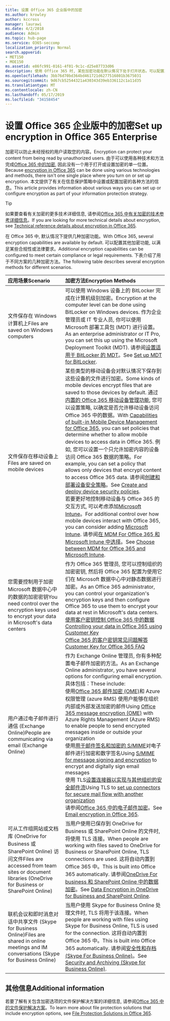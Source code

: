 ```yaml
---
title: 设置 Office 365 企业版中的加密
ms.author: krowley
author: kccross
manager: laurawi
ms.date: 4/2/2018
audience: Admin
ms.topic: hub-page
ms.service: O365-seccomp
localization_priority: Normal
search.appverid:
- MET150
- MOE150
ms.assetid: e86fc991-0161-4f01-9c1c-d25e87733d06
description: 使用 Office 365 时, 某些加密功能在默认情况下处于打开状态。可以配置其他功能以满足某些合规性或法律要求。
ms.openlocfilehash: 3bb76d70bd364bd461721d6277516801b3675031
ms.sourcegitcommit: 9d67cb52544321a430343d39eb336112c1a11d35
ms.translationtype: MT
ms.contentlocale: zh-CN
ms.lasthandoff: 05/17/2019
ms.locfileid: "34158454"
---
```

# <a name="set-up-encryption-in-office-365-enterprise"></a><span data-ttu-id="cd079-103">设置 Office 365 企业版中的加密</span><span class="sxs-lookup"><span data-stu-id="cd079-103">Set up encryption in Office 365 Enterprise</span></span>

<span data-ttu-id="cd079-104">加密可以防止未经授权的用户读取您的内容。</span><span class="sxs-lookup"><span data-stu-id="cd079-104">Encryption can protect your content from being read by unauthorized users.</span></span> <span data-ttu-id="cd079-105">由于可以使用各种技术和方法完成[Office 365 中的加密](encryption.md), 因此没有一个用于打开或设置加密的单一位置。</span><span class="sxs-lookup"><span data-stu-id="cd079-105">Because [encryption in Office 365](encryption.md) can be done using various technologies and methods, there isn't one single place where you turn on or set up encryption.</span></span> <span data-ttu-id="cd079-106">本文提供了有关在信息保护策略中设置或配置加密的各种方法的信息。</span><span class="sxs-lookup"><span data-stu-id="cd079-106">This article provides information about various ways you can set up or configure encryption as part of your information protection strategy.</span></span>
  
> [!TIP]
> <span data-ttu-id="cd079-107">如果要查看有关加密的更多技术详细信息, 请参阅[Office 365 中有关加密的技术参考详细信息](technical-reference-details-about-encryption.md)。</span><span class="sxs-lookup"><span data-stu-id="cd079-107">If you are looking for more technical details about encryption, see [Technical reference details about encryption in Office 365](technical-reference-details-about-encryption.md).</span></span>
  
<span data-ttu-id="cd079-108">在 Office 365 中, 默认情况下提供几种加密功能。</span><span class="sxs-lookup"><span data-stu-id="cd079-108">With Office 365, several encryption capabilities are available by default.</span></span> <span data-ttu-id="cd079-109">可以配置其他加密功能, 以满足某些合规性或法律要求。</span><span class="sxs-lookup"><span data-stu-id="cd079-109">Additional encryption capabilities can be configured to meet certain compliance or legal requirements.</span></span> <span data-ttu-id="cd079-110">下表介绍了用于不同方案的几种加密方法。</span><span class="sxs-lookup"><span data-stu-id="cd079-110">The following table describes several encryption methods for different scenarios.</span></span>
  
|<span data-ttu-id="cd079-111">**应用场景**</span><span class="sxs-lookup"><span data-stu-id="cd079-111">**Scenario**</span></span>|<span data-ttu-id="cd079-112">**加密方法**</span><span class="sxs-lookup"><span data-stu-id="cd079-112">**Encryption Methods**</span></span>|
|:-----|:-----|
|<span data-ttu-id="cd079-113">文件保存在 Windows 计算机上</span><span class="sxs-lookup"><span data-stu-id="cd079-113">Files are saved on Windows computers</span></span>  <br/> |<span data-ttu-id="cd079-114">可以使用 Windows 设备上的 BitLocker 完成在计算机级别加密。</span><span class="sxs-lookup"><span data-stu-id="cd079-114">Encryption at the computer level can be done using BitLocker on Windows devices.</span></span> <span data-ttu-id="cd079-115">作为企业管理员或 IT 专业人员, 你可以使用 Microsoft 部署工具包 (MDT) 进行设置。</span><span class="sxs-lookup"><span data-stu-id="cd079-115">As an enterprise administrator or IT Pro, you can set this up using the Microsoft Deployment Toolkit (MDT).</span></span> <span data-ttu-id="cd079-116">请参阅[设置适用于 BitLocker 的 MDT](https://go.microsoft.com/fwlink/?linkid=849282)。</span><span class="sxs-lookup"><span data-stu-id="cd079-116">See [Set up MDT for BitLocker](https://go.microsoft.com/fwlink/?linkid=849282).</span></span>  <br/> |
|<span data-ttu-id="cd079-117">文件保存在移动设备上</span><span class="sxs-lookup"><span data-stu-id="cd079-117">Files are saved on mobile devices</span></span>  <br/> |<span data-ttu-id="cd079-118">某些类型的移动设备会对默认情况下保存到这些设备的文件进行加密。</span><span class="sxs-lookup"><span data-stu-id="cd079-118">Some kinds of mobile devices encrypt files that are saved to those devices by default.</span></span> <span data-ttu-id="cd079-119">通过[内置的 Office 365 移动设备管理功能](https://support.office.com/article/a1da44e5-7475-4992-be91-9ccec25905b0), 您可以设置策略, 以确定是否允许移动设备访问 Office 365 中的数据。</span><span class="sxs-lookup"><span data-stu-id="cd079-119">With [Capabilities of built-in Mobile Device Management for Office 365](https://support.office.com/article/a1da44e5-7475-4992-be91-9ccec25905b0), you can set policies that determine whether to allow mobile devices to access data in Office 365.</span></span> <span data-ttu-id="cd079-120">例如, 您可以设置一个只允许加密内容的设备访问 Office 365 数据的策略。</span><span class="sxs-lookup"><span data-stu-id="cd079-120">For example, you can set a policy that allows only devices that encrypt content to access Office 365 data.</span></span> <span data-ttu-id="cd079-121">请参阅[创建和部署设备安全策略](https://support.office.com/article/d310f556-8bfb-497b-9bd7-fe3c36ea2fd6)。</span><span class="sxs-lookup"><span data-stu-id="cd079-121">See [Create and deploy device security policies](https://support.office.com/article/d310f556-8bfb-497b-9bd7-fe3c36ea2fd6).</span></span>  <br/> <span data-ttu-id="cd079-122">若要更好地控制移动设备与 Office 365 的交互方式, 可以考虑添加[Microsoft Intune](https://aka.ms/qzln04)。</span><span class="sxs-lookup"><span data-stu-id="cd079-122">For additional control over how mobile devices interact with Office 365, you can consider adding [Microsoft Intune](https://aka.ms/qzln04).</span></span> <span data-ttu-id="cd079-123">请参阅[在 MDM For Office 365 和 Microsoft Intune 中选择](https://support.office.com/article/c93d9ab9-efb2-4349-9b93-30c30562ee22)。</span><span class="sxs-lookup"><span data-stu-id="cd079-123">See [Choose between MDM for Office 365 and Microsoft Intune](https://support.office.com/article/c93d9ab9-efb2-4349-9b93-30c30562ee22).</span></span>  <br/> |
|<span data-ttu-id="cd079-124">您需要控制用于加密 Microsoft 数据中心中的数据的加密密钥</span><span class="sxs-lookup"><span data-stu-id="cd079-124">You need control over the encryption keys used to encrypt your data in Microsoft's data centers</span></span>  <br/> | <span data-ttu-id="cd079-125">作为 Office 365 管理员, 您可以控制组织的加密密钥, 然后将 Office 365 配置为使用它们在 Microsoft 数据中心中对静态数据进行加密。</span><span class="sxs-lookup"><span data-stu-id="cd079-125">As an Office 365 administrator, you can control your organization's encryption keys and then configure Office 365 to use them to encrypt your data at rest in Microsoft's data centers.</span></span>  <br/> [<span data-ttu-id="cd079-126">使用客户密钥控制 Office 365 中的数据</span><span class="sxs-lookup"><span data-stu-id="cd079-126">Controlling your data in Office 365 using Customer Key</span></span>](controlling-your-data-using-customer-key.md) <br/> [<span data-ttu-id="cd079-127">Office 365 的客户密钥常见问题解答</span><span class="sxs-lookup"><span data-stu-id="cd079-127">Customer Key for Office 365 FAQ</span></span>](service-encryption-with-customer-key-faq.md) <br/> |
|<span data-ttu-id="cd079-128">用户通过电子邮件进行通信 (Exchange Online)</span><span class="sxs-lookup"><span data-stu-id="cd079-128">People are communicating via email (Exchange Online)</span></span>  <br/> | <span data-ttu-id="cd079-129">作为 Exchange Online 管理员, 你有多种配置电子邮件加密的方法。</span><span class="sxs-lookup"><span data-stu-id="cd079-129">As an Exchange Online administrator, you have several options for configuring email encryption.</span></span> <span data-ttu-id="cd079-130">具体包括：</span><span class="sxs-lookup"><span data-stu-id="cd079-130">These include:</span></span>  <br/>  <span data-ttu-id="cd079-131">使用[Office 365 邮件加密 (OME)](set-up-new-message-encryption-capabilities.md)和 Azure 权限管理 (azure RMS) 使用户能够在组织内部或外部发送加密的邮件</span><span class="sxs-lookup"><span data-stu-id="cd079-131">Using [Office 365 message encryption (OME)](set-up-new-message-encryption-capabilities.md) with Azure Rights Management (Azure RMS) to enable people to send encrypted messages inside or outside your organization</span></span>  <br/>  <span data-ttu-id="cd079-132">使用[用于邮件签名和加密的 S/MIME](https://aka.ms/c6dozg)对电子邮件进行加密和数字签名</span><span class="sxs-lookup"><span data-stu-id="cd079-132">Using [S/MIME for message signing and encryption](https://aka.ms/c6dozg) to encrypt and digitally sign email messages</span></span>  <br/>  <span data-ttu-id="cd079-133">使用 TLS[设置连接器以实现与其他组织的安全邮件流](https://aka.ms/hs809p)</span><span class="sxs-lookup"><span data-stu-id="cd079-133">Using TLS to [set up connectors for secure mail flow with another organization](https://aka.ms/hs809p)</span></span> <br/>  <span data-ttu-id="cd079-134">请参阅[Office 365 中的电子邮件加密](https://aka.ms/hic3f7)。</span><span class="sxs-lookup"><span data-stu-id="cd079-134">See [Email encryption in Office 365](https://aka.ms/hic3f7).</span></span>  <br/> |
|<span data-ttu-id="cd079-135">可从工作组网站或文档库 (OneDrive for Business 或 SharePoint Online) 访问文件</span><span class="sxs-lookup"><span data-stu-id="cd079-135">Files are accessed from team sites or document libraries (OneDrive for Business or SharePoint Online)</span></span>  <br/> |<span data-ttu-id="cd079-136">当用户使用已保存到 OneDrive for Business 或 SharePoint Online 的文件时, 将使用 TLS 连接。</span><span class="sxs-lookup"><span data-stu-id="cd079-136">When people are working with files saved to OneDrive for Business or SharePoint Online, TLS connections are used.</span></span> <span data-ttu-id="cd079-137">这将自动内置到 Office 365 中。</span><span class="sxs-lookup"><span data-stu-id="cd079-137">This is built into Office 365 automatically.</span></span> <span data-ttu-id="cd079-138">请参阅[OneDrive For business 和 SharePoint Online 中的数据加密](https://go.microsoft.com/fwlink/?linkid=526379)。</span><span class="sxs-lookup"><span data-stu-id="cd079-138">See [Data Encryption in OneDrive for Business and SharePoint Online](https://go.microsoft.com/fwlink/?linkid=526379).</span></span>  <br/> |
|<span data-ttu-id="cd079-139">联机会议和即时消息对话中共享文件 (Skype for Business Online)</span><span class="sxs-lookup"><span data-stu-id="cd079-139">Files are shared in online meetings and IM conversations (Skype for Business Online)</span></span>  <br/> |<span data-ttu-id="cd079-140">当用户使用 Skype for Business Online 处理文件时, TLS 将用于该连接。</span><span class="sxs-lookup"><span data-stu-id="cd079-140">When people are working with files using Skype for Business Online, TLS is used for the connection.</span></span> <span data-ttu-id="cd079-141">这将自动内置到 Office 365 中。</span><span class="sxs-lookup"><span data-stu-id="cd079-141">This is built into Office 365 automatically.</span></span> <span data-ttu-id="cd079-142">请参阅[安全性和存档 (Skype For Business Online)](https://aka.ms/nuq4ws)。</span><span class="sxs-lookup"><span data-stu-id="cd079-142">See [Security and Archiving (Skype for Business Online)](https://aka.ms/nuq4ws).</span></span>  <br/> |

## <a name="additional-information"></a><span data-ttu-id="cd079-143">其他信息</span><span class="sxs-lookup"><span data-stu-id="cd079-143">Additional information</span></span>

<span data-ttu-id="cd079-144">若要了解有关包含加密选项的文件保护解决方案的详细信息, 请参阅[Office 365 中的文件保护解决方案](https://www.microsoft.com/en-us/download/details.aspx?id=55523)。</span><span class="sxs-lookup"><span data-stu-id="cd079-144">To learn more about file protection solutions that include encryption options, see [File Protection Solutions in Office 365](https://www.microsoft.com/en-us/download/details.aspx?id=55523).</span></span>